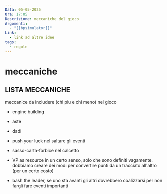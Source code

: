 ```yaml
---
Data: 05-05-2025
Ora: 17:05
Descrizione: meccaniche del gioco
Argomenti:
  - "[[bpsimulator]]"
Link:
  - link ad altre idee
tags:
  - regole
---
```


# meccaniche




## LISTA MECCANICHE

meccanice da includere (chi piu e chi meno) nel gioco

- engine building

- aste

- dadi

- push your luck nel saltare gli eventi

- sasso-carta-forbice nel calcetto

- VP as resource in un certo senso, solo che sono definiti vagamente.
 dobbiamo creare dei modi per convertire punti da un tracciato all'altro (per un certo costo)
 - bash the leader, se uno sta avanti gli altri dovrebbero coalizzarsi per non fargli fare eventi importanti
